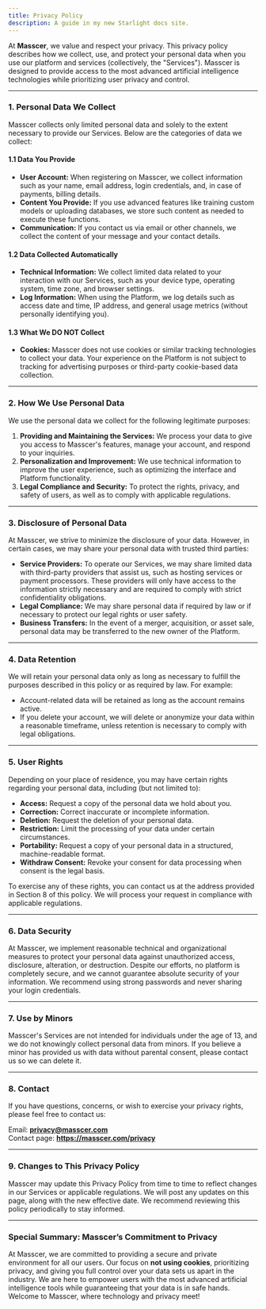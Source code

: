 ```yaml
---
title: Privacy Policy 
description: A guide in my new Starlight docs site.
---
```


At **Masscer**, we value and respect your privacy. This privacy policy describes how we collect, use, and protect your personal data when you use our platform and services (collectively, the "Services"). Masscer is designed to provide access to the most advanced artificial intelligence technologies while prioritizing user privacy and control.

---

### **1. Personal Data We Collect**

Masscer collects only limited personal data and solely to the extent necessary to provide our Services. Below are the categories of data we collect:

#### **1.1 Data You Provide**
- **User Account:** When registering on Masscer, we collect information such as your name, email address, login credentials, and, in case of payments, billing details.
- **Content You Provide:** If you use advanced features like training custom models or uploading databases, we store such content as needed to execute these functions.
- **Communication:** If you contact us via email or other channels, we collect the content of your message and your contact details.

#### **1.2 Data Collected Automatically**
- **Technical Information:** We collect limited data related to your interaction with our Services, such as your device type, operating system, time zone, and browser settings.
- **Log Information:** When using the Platform, we log details such as access date and time, IP address, and general usage metrics (without personally identifying you).

#### **1.3 What We DO NOT Collect**
- **Cookies:** Masscer does not use cookies or similar tracking technologies to collect your data. Your experience on the Platform is not subject to tracking for advertising purposes or third-party cookie-based data collection.

---

### **2. How We Use Personal Data**

We use the personal data we collect for the following legitimate purposes:

1. **Providing and Maintaining the Services:** We process your data to give you access to Masscer's features, manage your account, and respond to your inquiries.
2. **Personalization and Improvement:** We use technical information to improve the user experience, such as optimizing the interface and Platform functionality.
3. **Legal Compliance and Security:** To protect the rights, privacy, and safety of users, as well as to comply with applicable regulations.

---

### **3. Disclosure of Personal Data**

At Masscer, we strive to minimize the disclosure of your data. However, in certain cases, we may share your personal data with trusted third parties:

- **Service Providers:** To operate our Services, we may share limited data with third-party providers that assist us, such as hosting services or payment processors. These providers will only have access to the information strictly necessary and are required to comply with strict confidentiality obligations.
- **Legal Compliance:** We may share personal data if required by law or if necessary to protect our legal rights or user safety.
- **Business Transfers:** In the event of a merger, acquisition, or asset sale, personal data may be transferred to the new owner of the Platform.

---

### **4. Data Retention**

We will retain your personal data only as long as necessary to fulfill the purposes described in this policy or as required by law. For example:
- Account-related data will be retained as long as the account remains active.
- If you delete your account, we will delete or anonymize your data within a reasonable timeframe, unless retention is necessary to comply with legal obligations.

---

### **5. User Rights**

Depending on your place of residence, you may have certain rights regarding your personal data, including (but not limited to):
- **Access:** Request a copy of the personal data we hold about you.
- **Correction:** Correct inaccurate or incomplete information.
- **Deletion:** Request the deletion of your personal data.
- **Restriction:** Limit the processing of your data under certain circumstances.
- **Portability:** Request a copy of your personal data in a structured, machine-readable format.
- **Withdraw Consent:** Revoke your consent for data processing when consent is the legal basis.

To exercise any of these rights, you can contact us at the address provided in Section 8 of this policy. We will process your request in compliance with applicable regulations.

---

### **6. Data Security**

At Masscer, we implement reasonable technical and organizational measures to protect your personal data against unauthorized access, disclosure, alteration, or destruction. Despite our efforts, no platform is completely secure, and we cannot guarantee absolute security of your information. We recommend using strong passwords and never sharing your login credentials.

---

### **7. Use by Minors**

Masscer's Services are not intended for individuals under the age of 13, and we do not knowingly collect personal data from minors. If you believe a minor has provided us with data without parental consent, please contact us so we can delete it.

---

### **8. Contact**

If you have questions, concerns, or wish to exercise your privacy rights, please feel free to contact us:

Email: **privacy@masscer.com**  
Contact page: **https://masscer.com/privacy**

---

### **9. Changes to This Privacy Policy**

Masscer may update this Privacy Policy from time to time to reflect changes in our Services or applicable regulations. We will post any updates on this page, along with the new effective date. We recommend reviewing this policy periodically to stay informed.  

---

### Special Summary: Masscer’s Commitment to Privacy

At Masscer, we are committed to providing a secure and private environment for all our users. Our focus on **not using cookies**, prioritizing privacy, and giving you full control over your data sets us apart in the industry. We are here to empower users with the most advanced artificial intelligence tools while guaranteeing that your data is in safe hands. Welcome to Masscer, where technology and privacy meet!
